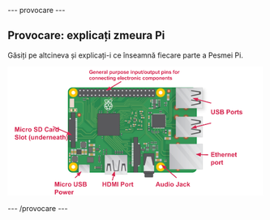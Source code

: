 \--- provocare \---

## Provocare: explicați zmeura Pi

Găsiți pe altcineva și explicați-i ce înseamnă fiecare parte a Pesmei Pi.

![captură de ecran](images/pi-labelled-names.png)

\--- /provocare \---